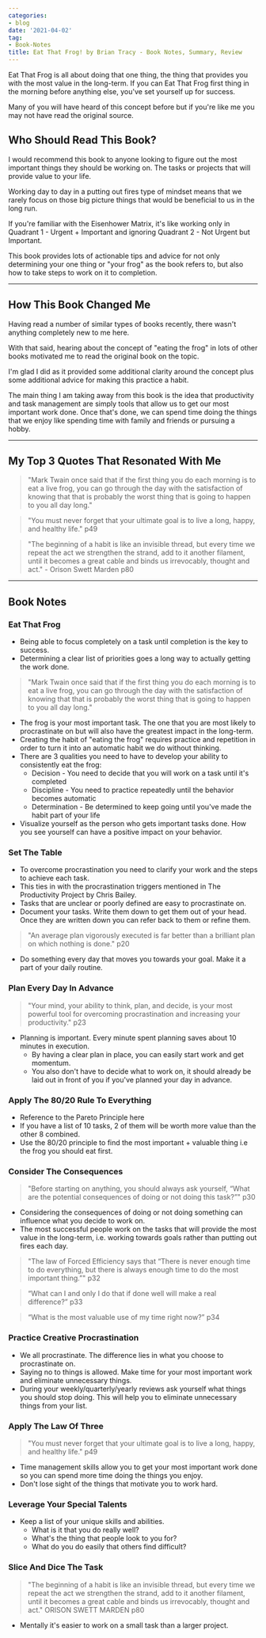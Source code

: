 ```yaml
---
categories:
- blog
date: '2021-04-02'
tag:
- Book-Notes
title: Eat That Frog! by Brian Tracy - Book Notes, Summary, Review
---
```


Eat That Frog is all about doing that one thing, the thing that provides you with the most value in the long-term. If you can Eat That Frog first thing in the morning before anything else, you've set yourself up for success.

Many of you will have heard of this concept before but if you're like me you may not have read the original source.


## Who Should Read This Book?

I would recommend this book to anyone looking to figure out the most important things they should be working on. The tasks or projects that will provide value to your life.

Working day to day in a putting out fires type of mindset means that we rarely focus on those big picture things that would be beneficial to us in the long run. 

If you're familiar with the Eisenhower Matrix, it's like working only in Quadrant 1 - Urgent + Important and ignoring Quadrant 2 - Not Urgent but Important.

This book provides lots of actionable tips and advice for not only determining your one thing or "your frog" as the book refers to, but also how to take steps to work on it to completion.

---

## How This Book Changed Me

Having read a number of similar types of books recently, there wasn't anything completely new to me here. 

With that said, hearing about the concept of "eating the frog" in lots of other books motivated me to read the original book on the topic. 

I'm glad I did as it provided some additional clarity around the concept plus some additional advice for making this practice a habit. 

The main thing I am taking away from this book is the idea that productivity and task management are simply tools that allow us to get our most important work done. Once that's done, we can spend time doing the things that we enjoy like spending time with family and friends or pursuing a hobby.

---

## My Top 3 Quotes That Resonated With Me

> "Mark Twain once said that if the first thing you do each morning is to eat a live frog, you can go through the day with the satisfaction of knowing that that is probably the worst thing that is going to happen to you all day long."

> "You must never forget that your ultimate goal is to live a long, happy, and healthy life." p49

> "The beginning of a habit is like an invisible thread, but every time we repeat the act we strengthen the strand, add to it another filament, until it becomes a great cable and binds us irrevocably, thought and act." - Orison Swett Marden p80

---

## Book Notes

### Eat That Frog

- Being able to focus completely on a task until completion is the key to success.
- Determining a clear list of priorities goes a long way to actually getting the work done.

> "Mark Twain once said that if the first thing you do each morning is to eat a live frog, you can go through the day with the satisfaction of knowing that that is probably the worst thing that is going to happen to you all day long."

- The frog is your most important task. The one that you are most likely to procrastinate on but will also have the greatest impact in the long-term.
- Creating the habit of "eating the frog" requires practice and repetition in order to turn it into an automatic habit we do without thinking.
- There are 3 qualities you need to have to develop your ability to consistently eat the frog:
    - Decision - You need to decide that you will work on a task until it's completed
    - Discipline - You need to practice repeatedly until the behavior becomes automatic
    - Determination - Be determined to keep going until you've made the habit part of your life
- Visualize yourself as the person who gets important tasks done. How you see yourself can have a positive impact on your behavior.

### Set The Table

- To overcome procrastination you need to clarify your work and the steps to achieve each task.
- This ties in with the procrastination triggers mentioned in The Productivity Project by Chris Bailey.
- Tasks that are unclear or poorly defined are easy to procrastinate on.
- Document your tasks. Write them down to get them out of your head. Once they are written down you can refer back to them or refine them.

> "An average plan vigorously executed is far better than a brilliant plan on which nothing is done." p20

- Do something every day that moves you towards your goal. Make it a part of your daily routine.

### Plan Every Day In Advance

> "Your mind, your ability to think, plan, and decide, is your most powerful tool for overcoming procrastination and increasing your productivity." p23

- Planning is important. Every minute spent planning saves about 10 minutes in execution.
    - By having a clear plan in place, you can easily start work and get momentum.
    - You also don't have to decide what to work on, it should already be laid out in front of you if you've planned your day in advance.

### Apply The 80/20 Rule To Everything

- Reference to the Pareto Principle here
- If you have a list of 10 tasks, 2 of them will be worth more value than the other 8 combined.
- Use the 80/20 principle to find the most important + valuable thing i.e the frog you should eat first.

### Consider The Consequences

> "Before starting on anything, you should always ask yourself, “What are the potential consequences of doing or not doing this task?”" p30

- Considering the consequences of doing or not doing something can influence what you decide to work on.
- The most successful people work on the tasks that will provide the most value in the long-term, i.e. working towards goals rather than putting out fires each day.

> "The law of Forced Efficiency says that “There is never enough time to do everything, but there is always enough time to do the most important thing.”" p32

> “What can I and only I do that if done well will make a real difference?” p33

> “What is the most valuable use of my time right now?” p34

### Practice Creative Procrastination

- We all procrastinate. The difference lies in what you choose to procrastinate on.
- Saying no to things is allowed. Make time for your most important work and eliminate unnecessary things.
- During your weekly/quarterly/yearly reviews ask yourself what things you should stop doing. This will help you to eliminate unnecessary things from your list.

### Apply The Law Of Three

> "You must never forget that your ultimate goal is to live a long, happy, and healthy life." p49

- Time management skills allow you to get your most important work done so you can spend more time doing the things you enjoy.
- Don't lose sight of the things that motivate you to work hard.

### Leverage Your Special Talents

- Keep a list of your unique skills and abilities.
    - What is it that you do really well?
    - What's the thing that people look to you for?
    - What do you do easily that others find difficult?

### Slice And Dice The Task

> "The beginning of a habit is like an invisible thread, but every time we repeat the act we strengthen the strand, add to it another filament, until it becomes a great cable and binds us irrevocably, thought and act." ORISON SWETT MARDEN p80

- Mentally it's easier to work on a small task than a larger project.